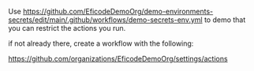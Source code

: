 Use https://github.com/EficodeDemoOrg/demo-environments-secrets/edit/main/.github/workflows/demo-secrets-env.yml
to demo that you can restrict the actions you run.

if not already there, create a workflow with the following:

https://github.com/organizations/EficodeDemoOrg/settings/actions
